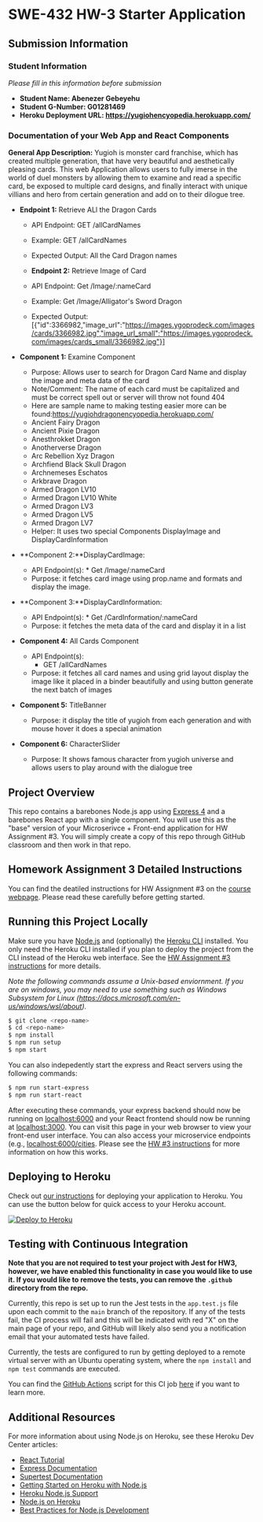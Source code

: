 # SWE-432 HW-3 Starter Application

## Submission Information

### Student Information

*Please fill in this information before submission*

* **Student Name: Abenezer Gebeyehu** 
* **Student G-Number: G01281469** 
* **Heroku Deployment URL: https://yugiohencyopedia.herokuapp.com/**

### Documentation of your Web App and React Components

**General App Description:** Yugioh is monster card franchise, which has created multiple generation, that have very beautiful and aesthetically pleasing cards. This web Application allows users to fully imerse in the world of duel monsters by allowing them to examine and read a specific card, be exposed to multiple card designs, and finally interact with unique villians and hero from certain generation and add on to their dilogue tree.

* **Endpoint 1:** Retrieve ALl the Dragon Cards
  * API Endpoint: GET /allCardNames
  * Example: GET /allCardNames
  * Expected Output: All the Card Dragon names 

  * **Endpoint 2:** Retrieve Image of Card
  * API Endpoint: Get /Image/:nameCard
  * Example: Get /Image/Alligator's Sword Dragon
  * Expected Output: [{"id":3366982,"image_url":"https://images.ygoprodeck.com/images/cards/3366982.jpg","image_url_small":"https://images.ygoprodeck.com/images/cards_small/3366982.jpg"}]

* **Component 1:** Examine Component
  * Purpose: Allows user to search for Dragon Card Name and display the image and meta data of the card
  * Note/Comment: The name of each card must be capitalized and must be correct spell out or server will throw not found 404
  * Here are sample name to making testing easier more can be found:https://yugiohdragonencyopedia.herokuapp.com/
  * Ancient Fairy Dragon
  * Ancient Pixie Dragon
  * Anesthrokket Dragon
  *  Anotherverse Dragon
  *  Arc Rebellion Xyz Dragon
  * Archfiend Black Skull Dragon
  * Archnemeses Eschatos
  *  Arkbrave Dragon
  * Armed Dragon LV10
  *  Armed Dragon LV10 White
  *  Armed Dragon LV3
  *  Armed Dragon LV5
  *  Armed Dragon LV7
  * Helper: It uses two special Components DisplayImage and DisplayCardInformation
* **Component 2:**DisplayCardImage:
  * API Endpoint(s):
  		* Get /Image/:nameCard
  * Purpose: it fetches card image using  prop.name and formats and display the image.
* **Component 3:**DisplayCardInformation:
  * API Endpoint(s):
  		* Get /CardInformation/:nameCard
  * Purpose: it fetches the meta data of the card and display it in a list
* **Component 4:** All Cards Component
	* API Endpoint(s):
  		* GET /allCardNames
  * Purpose: it fetches all card names and using grid layout display the image like it placed in a binder beautifully and using button generate the next batch of images
* **Component 5:** TitleBanner
  * Purpose: it display the title of yugioh from each generation and with mouse hover it does a special animation
* **Component 6:** CharacterSlider
  * Purpose: It shows famous character from yugioh universe and allows users to play around with the dialogue tree
  




## Project Overview

This repo contains a barebones Node.js app using [Express 4](http://expressjs.com/) and a barebones React app with a single component. You will use this as the "base" version of your Microserivce + Front-end application for HW Assignment #3. You will simply create a copy of this repo through GitHub classroom and then work in that repo. 

## Homework Assignment 3 Detailed Instructions

You can find the deatiled instructions for HW Assignment #3 on the [course webpage](https://cs.gmu.edu/~kpmoran/teaching/swe-432-f22/hw3). Please read these carefully before getting started.

## Running this Project Locally

Make sure you have [Node.js](http://nodejs.org/) and (optionally) the [Heroku CLI](https://cli.heroku.com/) installed. You only need the Heroku CLI installed if you plan to deploy the project from the CLI instead of the Heroku web interface. See the [HW Assignment #3 instructions](https://cs.gmu.edu/~kpmoran/teaching/swe-432-f22/hw3) for more details.

*Note the following commands assume a Unix-based enviornment. If you are on windows, you may need to use something such as Windows Subsystem for Linux (https://docs.microsoft.com/en-us/windows/wsl/about).*

```sh
$ git clone <repo-name>
$ cd <repo-name>
$ npm install
$ npm run setup
$ npm start
```

You can also indepedently start the express and React servers using the following commands:

```sh
$ npm run start-express
$ npm run start-react
```

After executing these commands, your express backend should now be running on [localhost:6000](http://localhost:6000/) and your React frontend should now be running at [localhost:3000](http://localhost:3000/). You can visit this page in your web browser to view your front-end user interface. You can also access your microservice endpoints (e.g., [localhost:6000/cities](http://localhost:6000/cities). Please see the [HW #3 instructions](https://cs.gmu.edu/~kpmoran/teaching/swe-432-f22/hw3) for more information on how this works.

## Deploying to Heroku

Check out [our instructions](https://cs.gmu.edu/~kpmoran/teaching/swe-432-f22/hw3) for deploying your application to Heroku. You can use the button below for quick access to your Heroku account.

[![Deploy to Heroku](https://www.herokucdn.com/deploy/button.png)](https://heroku.com/deploy)

## Testing with Continuous Integration

**Note that you are not required to test your project with Jest for HW3, however, we have enabled this functionality in case you would like to use it. If you would like to remove the tests, you can remove the `.github` directory from the repo.**

Currently, this repo is set up to run the Jest tests in the `app.test.js` file upon each commit to the `main` branch of the repository. If any of the tests fail, the CI process will fail and this will be indicated with red "X" on the main page of your repo, and GitHub will likely also send you a notification email that your automated tests have failed.

Currently, the tests are configured to run by getting deployed to a remote virtual server with an Ubuntu operating system, where the `npm install` and `npm test` commands are executed.

You can find the [GitHub Actions](https://github.com/features/actions) script for this CI job [here](.github/workflows/ci.yml) if you want to learn more.

## Additional Resources

For more information about using Node.js on Heroku, see these Heroku Dev Center articles:

- [React Tutorial](https://reactjs.org/tutorial/tutorial.html)
- [Express Documentation](https://expressjs.com/en/5x/api.html)
- [Supertest Documentation](https://www.npmjs.com/package/supertest)
- [Getting Started on Heroku with Node.js](https://devcenter.heroku.com/articles/getting-started-with-nodejs)
- [Heroku Node.js Support](https://devcenter.heroku.com/articles/nodejs-support)
- [Node.js on Heroku](https://devcenter.heroku.com/categories/nodejs)
- [Best Practices for Node.js Development](https://devcenter.heroku.com/articles/node-best-practices)
